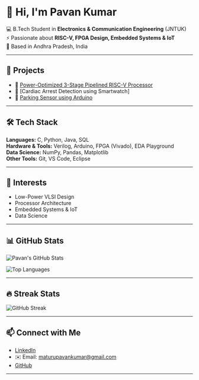 # 👋 Hi, I'm Pavan Kumar  

💻 B.Tech Student in **Electronics & Communication Engineering** (JNTUK)  
⚡ Passionate about **RISC-V, FPGA Design, Embedded Systems & IoT**  
📍 Based in Andhra Pradesh, India  

---

## 🚀 Projects
- 🔹 [Power-Optimized 3-Stage Pipelined RISC-V Processor](https://github.com/Pavankumar0426-arch/power-optimized-riscv)  
- 🔹 [Cardiac Arrest Detection using Smartwatch]
- 🔹 [Parking Sensor using Arduino](https://github.com/Pavankumar0426-arch/Parking-Sensor-using-Arduino)  

---

## 🛠 Tech Stack
**Languages:** C, Python, Java, SQL  
**Hardware & Tools:** Verilog, Arduino, FPGA (Vivado), EDA Playground  
**Data Science:** NumPy, Pandas, Matplotlib  
**Other Tools:** Git, VS Code, Eclipse  

---

## 🌱 Interests
- Low-Power VLSI Design  
- Processor Architecture  
- Embedded Systems & IoT  
- Data Science  

---

## 📊 GitHub Stats
![Pavan's GitHub Stats](https://github-readme-stats.vercel.app/api?username=Pavankumar0426-arch&show_icons=true&theme=tokyonight)  

![Top Languages](https://github-readme-stats.vercel.app/api/top-langs/?username=Pavankumar0426-arch&layout=compact&theme=tokyonight)  

---

## 🔥 Streak Stats
![GitHub Streak](https://github-readme-streak-stats.herokuapp.com/?user=Pavankumar0426-arch&theme=tokyonight)  

---

## 📫 Connect with Me
- [LinkedIn](http://www.linkedin.com/in/pavan-kumar-maturu-591935251)  
- ✉️ Email: maturupavankumar@gmail.com  
- [GitHub](https://github.com/Pavankumar0426-arch)  

---
